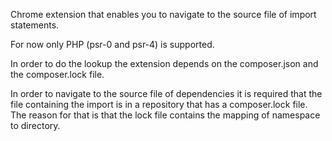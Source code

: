 
Chrome extension that enables you to navigate to the source file of import statements.

For now only PHP (psr-0 and psr-4) is supported.

In order to do the lookup the extension depends on the composer.json and the composer.lock file.

In order to navigate to the source file of dependencies it is required that the file containing the import is in a repository that has a composer.lock file. The reason for that is that the lock file contains the mapping of namespace to directory. 
